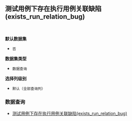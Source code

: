 ## 测试用例下存在执行用例关联缺陷(exists_run_relation_bug) <!-- {docsify-ignore-all} -->



<br>
<p class="panel-title"><b>默认数据集</b></p>

* `否`

<p class="panel-title"><b>数据集类型</b></p>

* `数据查询`

<p class="panel-title"><b>选择列级别</b></p>

* `默认（全部查询列）`




### 数据查询
  * [测试用例下存在执行用例关联缺陷(exists_run_relation_bug)](module/Base/relation/query/exists_run_relation_bug)
